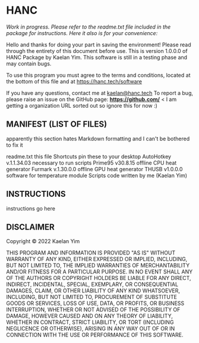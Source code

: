# HANC
*Work in progress. Please refer to the readme.txt file included in the package for instructions. Here it also is for your convenience:*


Hello and thanks for doing your part in saving the environment!
Please read through the entirety of this document before use.
This is version 1.0.0.0 of HANC Package by Kaelan Yim.
This software is still in a testing phase and may contain bugs.

To use this program you must agree to the terms and conditions,
located at the bottom of this file and at https://hanc.tech/software

If you have any questions, contact me at kaelan@hanc.tech
To report a bug, please raise an issue on the GitHub page:
**https://github.com/** < I am getting a organization URL sorted out so ignore this for now :) 


MANIFEST (LIST OF FILES)
---
apparently this section hates Markdown formatting and I can't be bothered to fix it

readme.txt		          this file
Shortcuts		            pin these to your desktop
AutoHotkey v.1.1.34.03	necessary to run scripts
Prime95 v30.8.15	      offline CPU heat generator
Furmark v.1.30.0.0	    offline GPU heat generator
THUSB v1.0.0.0		      software for temperature module
Scripts			            code written by me (Kaelan Yim)


INSTRUCTIONS
---
instructions go here 


DISCLAIMER
---
Copyright © 2022 Kaelan Yim

THIS PROGRAM AND INFORMATION IS PROVIDED "AS IS" WITHOUT WARRANTY
OF ANY KIND, EITHER EXPRESSED OR IMPLIED, INCLUDING, BUT NOT
LIMITED TO, THE IMPLIED WARRANTIES OF MERCHANTABILITY AND/OR
FITNESS FOR A PARTICULAR PURPOSE. IN NO EVENT SHALL ANY OF THE
AUTHORS OR COPYRIGHT HOLDERS BE LIABLE FOR ANY DIRECT, INDIRECT,
INCIDENTAL, SPECIAL, EXEMPLARY, OR CONSEQUENTIAL DAMAGES, CLAIM,
OR OTHER LIABILITY OF ANY KIND WHATSOEVER, INCLUDING, BUT NOT
LIMITED TO, PROCUREMENT OF SUBSTITUTE GOODS OR SERVICES, LOSS OF
USE, DATA, OR PROFITS, OR BUSINESS INTERRUPTION, WHETHER OR NOT
ADVISED OF THE POSSIBILITY OF DAMAGE, HOWEVER CAUSED AND ON ANY
THEORY OF LIABILITY, WHETHER IN CONTRACT, STRICT LIABILITY, OR
TORT (INCLUDING NEGLICENCE OR OTHERWISE), ARISING IN ANY WAY OUT
OF OR IN CONNECTION WITH THE USE OR PERFORMANCE OF THIS SOFTWARE.
